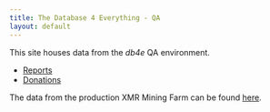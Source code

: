 ```yaml
---
title: The Database 4 Everything - QA
layout: default
---
```

<script src="https://cdnjs.cloudflare.com/ajax/libs/PapaParse/5.3.0/papaparse.min.js"></script>
<script src="https://cdn.jsdelivr.net/npm/apexcharts"></script>
<script src="/assets/js/sharesfound/by-miner-sharesfound-30days.js"></script>

This site houses data from the *db4e* QA environment.

* [Reports](/pages/Reports.html)
* [Donations](/pages/Donations.html)

The data from the production XMR Mining Farm can be found [here](https://xmr.osoyalce.com/).
